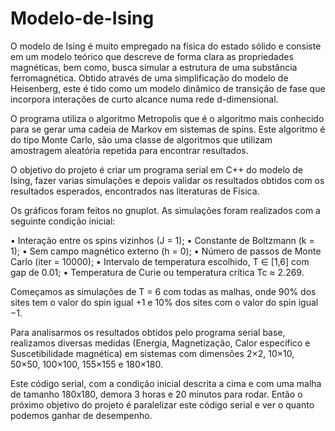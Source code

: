 # Modelo-de-Ising

O modelo de Ising é muito empregado na física do estado sólido e consiste em um modelo teórico que descreve de forma clara as propriedades magnéticas, bem como, busca simular a estrutura de uma substância ferromagnética. Obtido através de uma simplificação do modelo de Heisenberg, este é tido como um modelo dinâmico de transição de fase que incorpora interações de curto alcance numa rede d-dimensional.

O programa utiliza o algoritmo Metropolis que é o algoritmo mais conhecido para se gerar uma cadeia de Markov em sistemas de spins. Este algoritmo é do tipo Monte Carlo, são uma classe de algoritmos que utilizam amostragem aleatória repetida para encontrar resultados.

O objetivo do projeto é criar um programa serial em C++ do modelo de Ising, fazer varias simulações e depois validar os resultados obtidos com os resultados esperados, encontrados nas literaturas de Física.

Os gráficos foram feitos no gnuplot. As simulações foram realizados com a seguinte condição inicial:

• Interação entre os spins vizinhos (J = 1);
• Constante de Boltzmann (k = 1);
• Sem campo magnético externo (h = 0);
• Número de passos de Monte Carlo (iter = 10000);
• Intervalo de temperatura escolhido, T ∈ [1,6] com gap de 0.01;
• Temperatura de Curie ou temperatura crítica Tc ≈ 2.269.

Começamos as simulações de T = 6 com todas as malhas, onde 90% dos sites tem o valor
do spin igual +1 e 10% dos sites com o valor do spin igual −1.

Para analisarmos os resultados obtidos pelo programa serial base, realizamos diversas
medidas (Energia, Magnetização, Calor específico e Suscetibilidade magnética) em sistemas
com dimensões 2×2, 10×10, 50×50, 100×100, 155×155 e 180×180.

Este código serial, com a condição inicial descrita a cima e com uma malha de tamanho 180x180, demora 3 horas e 20 minutos para rodar. Então o próximo objetivo do projeto é paralelizar este código serial e ver o quanto podemos ganhar de desempenho.
